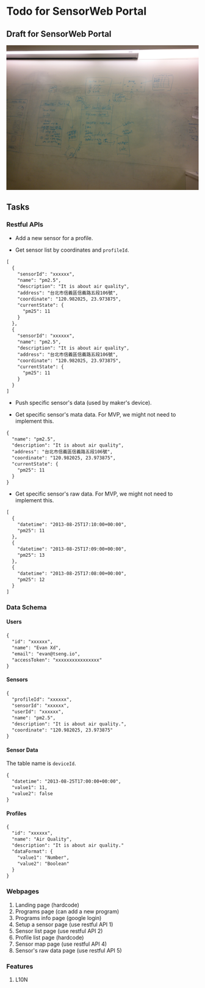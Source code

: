 # Todo for SensorWeb Portal

## Draft for SensorWeb Portal
![Portal Draft](todo/portal-draft.jpg)

## Tasks
### Restful APIs
* Add a new sensor for a profile.

* Get sensor list by coordinates and `profileId`.
```
[
  {
    "sensorId": "xxxxxx",
    "name": "pm2.5",
    "description": "It is about air quality",
    "address": "台北市信義區信義路五段106號",
    "coordinate": "120.982025, 23.973875",
    "currentState": {
      "pm25": 11
    }
  },
  {
    "sensorId": "xxxxxx",
    "name": "pm2.5",
    "description": "It is about air quality",
    "address": "台北市信義區信義路五段106號",
    "coordinate": "120.982025, 23.973875",
    "currentState": {
      "pm25": 11
    }
  }
]
```

* Push specific sensor's data (used by maker's device).

* Get specific sensor's mata data. For MVP, we might not need to implement this.
```
{
  "name": "pm2.5",
  "description": "It is about air quality",
  "address": "台北市信義區信義路五段106號",
  "coordinate": "120.982025, 23.973875",
  "currentState": {
    "pm25": 11
  }
}
```

* Get specific sensor's raw data. For MVP, we might not need to implement this.
```
[
  {
    "datetime": "2013-08-25T17:10:00+00:00",
    "pm25": 11
  },
  {
    "datetime": "2013-08-25T17:09:00+00:00",
    "pm25": 13
  },
  {
    "datetime": "2013-08-25T17:08:00+00:00",
    "pm25": 12
  }
]
```

### Data Schema
#### Users
```
{
  "id": "xxxxxx",
  "name": "Evan Xd",
  "email": "evan@tseng.io",
  "accessToken": "xxxxxxxxxxxxxxxx"
}
```

#### Sensors
```
{
  "profileId": "xxxxxx",
  "sensorId": "xxxxxx",
  "userId": "xxxxxx",
  "name": "pm2.5",
  "description": "It is about air quality.",
  "coordinate": "120.982025, 23.973875"
}
```

#### Sensor Data
The table name is `deviceId`.
```
{
  "datetime": "2013-08-25T17:00:00+00:00",
  "value1": 11,
  "value2": false
}
```

#### Profiles
```
{
  "id": "xxxxxx",
  "name": "Air Quality",
  "description": "It is about air quality."
  "dataFormat": {
    "value1": "Number",
    "value2": "Boolean"
  }
}
```

### Webpages
1. Landing page (hardcode)
2. Programs page (can add a new program)
3. Programs info page (google login)
4. Setup a sensor page (use restful API 1)
5. Sensor list page (use restful API 2)
6. Profile list page (hardcode)
7. Sensor map page (use restful API 4)
8. Sensor's raw data page (use restful API 5)

### Features
1. L10N

